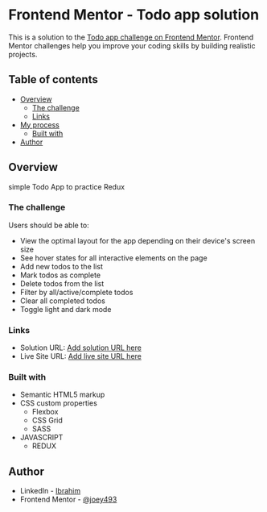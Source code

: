 # Frontend Mentor - Todo app solution

This is a solution to the [Todo app challenge on Frontend Mentor](https://www.frontendmentor.io/challenges/todo-app-Su1_KokOW). Frontend Mentor challenges help you improve your coding skills by building realistic projects. 

## Table of contents

- [Overview](#overview)
  - [The challenge](#the-challenge)
  - [Links](#links)
- [My process](#my-process)
  - [Built with](#built-with)
- [Author](#author)



## Overview
simple Todo App to practice Redux

### The challenge

Users should be able to:

- View the optimal layout for the app depending on their device's screen size
- See hover states for all interactive elements on the page
- Add new todos to the list
- Mark todos as complete
- Delete todos from the list
- Filter by all/active/complete todos
- Clear all completed todos
- Toggle light and dark mode

### Links

- Solution URL: [Add solution URL here](https://github.com/joey493/Frontend-Mentor-Todo-app)
- Live Site URL: [Add live site URL here](https://adoring-boyd-86d3cc.netlify.app/)

### Built with

- Semantic HTML5 markup
- CSS custom properties
  - Flexbox
  - CSS Grid
  - SASS
- JAVASCRIPT
  - REDUX

## Author

- LinkedIn - [Ibrahim](https://www.linkedin.com/in/ibrahim-nader-3a65351b6/)
- Frontend Mentor - [@joey493](https://www.frontendmentor.io/profile/joey493)
